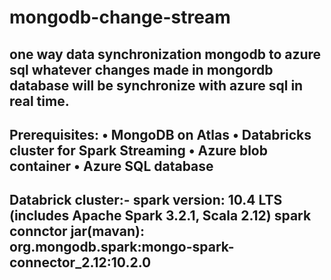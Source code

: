 # mongodb-change-stream
one way data synchronization mongodb to azure sql whatever changes made in mongordb database will be synchronize with azure sql in real time.
-------------------------------------------------------------------------------------------------------------------------------
Prerequisites:
•	MongoDB on Atlas
•	Databricks cluster for Spark Streaming
•	Azure blob container
•	Azure SQL database
-------------------------------------------------------------------------------------------------------------------------------
Databrick cluster:-
spark version: 10.4 LTS (includes Apache Spark 3.2.1, Scala 2.12)
spark connctor jar(mavan): org.mongodb.spark:mongo-spark-connector_2.12:10.2.0
-------------------------------------------------------------------------------------------------------------------------------
